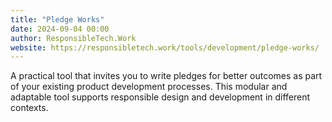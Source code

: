 ```yaml
---
title: "Pledge Works"
date: 2024-09-04 00:00
author: ResponsibleTech.Work
website: https://responsibletech.work/tools/development/pledge-works/
---
```


A practical tool that invites you to write pledges for better outcomes as part of your existing product development processes. This modular and adaptable tool supports responsible design and development in different contexts.